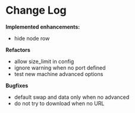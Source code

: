 # Change Log

**Implemented enhancements:**
- hide node row

**Refactors**

- allow size_limit in config
- ignore warning when no port defined
- test new machine advanced options

**Bugfixes**

- default swap and data only when no advanced
- do not try to download when no URL
